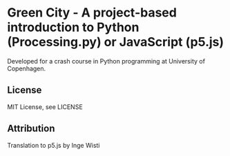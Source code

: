 # Green City - A project-based introduction to Python (Processing.py) or JavaScript (p5.js)

Developed for a crash course in Python programming at University of Copenhagen.


## License
MIT License, see LICENSE

## Attribution
Translation to p5.js by Inge Wisti
